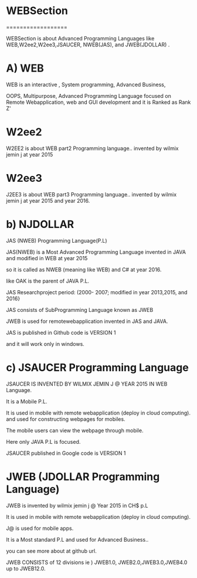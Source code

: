 # WEBSection
==================

 WEBSection  is  about  Advanced  Programming  Languages  like   WEB,W2ee2,W2ee3,JSAUCER, NWEB(JAS), and  JWEB(JDOLLAR) .




A)  WEB
===========

 WEB is an interactive , System programming, Advanced Business,

 OOPS, Multipurpose, Advanced Programming Language focused on Remote Webapplication, web and GUI development and it is Ranked as Rank Z'


W2ee2
======

W2EE2 is about WEB part2 Programming language.. invented by wilmix jemin j at year 2015




W2ee3
======

J2EE3 is about WEB part3 Programming language.. invented by wilmix jemin j at year 2015 and  year 2016.


b) NJDOLLAR
  ==========

 JAS (NWEB) Programming Language(P.L)

JAS(NWEB) is a Most Advanced Programming Language invented in JAVA and modified in WEB at year 2015

so it is called as NWEB (meaning like WEB) and C# at year 2016.

like OAK is the parent of JAVA P.L.

JAS Researchproject period: (2000- 2007; modified in year 2013,2015, and 2016}

JAS consists of SubProgramming Language known as JWEB

JWEB is used for remotewebapplication invented in JAS and JAVA.

JAS is published in Github code is VERSION 1

and it will work only in windows.



c) JSAUCER Programming Language
===============================

JSAUCER IS INVENTED BY WILMIX JEMIN J @ YEAR 2015 IN WEB Language.

It is a Mobile P.L.

It is used in mobile with remote webapplication (deploy in cloud computing). and used for constructing webpages for mobiles.

The mobile users can view the webpage through mobile.

Here only JAVA P.L is focused.

JSAUCER published in Google code is VERSION 1



JWEB (JDOLLAR  Programming  Language)
======================================

JWEB  is invented   by wilmix  jemin  j  @ Year  2015  in CH$ p.L


It is used in mobile with remote webapplication (deploy in cloud computing).

J@  is  used  for mobile  apps.

It  is  a  Most  standard   P.L  and  used  for Advanced  Business..

you can see more about  at  github url.

JWEB  CONSISTS  of   12 divisions  ie  )  JWEB1.0, JWEB2.0,JWEB3.0,JWEB4.0  up to JWEB12.0.









